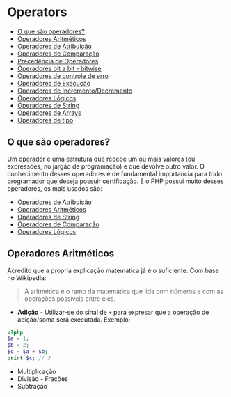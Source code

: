 # Operators

* [O que são operadores?](#o-que-são-operadores)
* [Operadores Aritméticos](#operadores-aritméticos)
* [Operadores de Atribuição](#operadores-de-atribuição)
* [Operadores de Comparação](#operadores-de-comparação)
* [Precedência de Operadores](#precedência-de-operadores)
* [Operadores bit a bit - bitwise](#operadores-bit-a-bit-bitwise)
* [Operadores de controle de erro](#operadores-de-controle-de-erro)
* [Operadores de Execução](#operadores-de-execução)
* [Operadores de Incremento/Decremento](#operadores-de-incremento-decremento)
* [Operadores Lógicos](#operadores-lógicos)
* [Operadores de String](#operadores-de-string)
* [Operadores de Arrays](#operadores-de-arrays)
* [Operadores de tipo](#operadores-de-tipo)

## O que são operadores?

Um operador é uma estrutura que recebe um ou mais valores (ou expressões, no jargão de programação) e que devolve outro valor. O conhecimento desses operadores é de fundamental importancia para todo programador que deseja possuir certificação. E o PHP possui muito desses operadores, os mais usados são:
* [Operadores de Atribuição](#operadores-de-atribuição)
* [Operadores Aritméticos](#operadores-aritméticos)
* [Operadores de String](#operadores-de-string)
* [Operadores de Comparação](#operadores-de-comparação)
* [Operadores Lógicos](#operadores-lógicos)

## Operadores Aritméticos
Acredito que a propria explicação matematica já é o suficiente. Com base no Wikipedia:
> A aritmética é o ramo da matemática que lida com números e com as operações possíveis entre eles.

* **Adição** - Utilizar-se do sinal de `+` para expresar que a operação de adição/soma será executada. 
  Exemplo:  
```php
<?php
$a = 1;
$b = 2;
$c = $a + $b;
print $c; // 3
```

* Multiplicação
* Divisão - Frações
* Subtração


